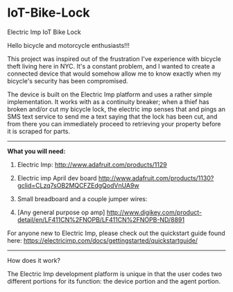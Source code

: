 # IoT-Bike-Lock
Electric Imp IoT Bike Lock

Hello bicycle and motorcycle enthusiasts!!!

This project was inspired out of the frustration I've experience with bicycle theft living here in NYC. It's a constant problem, and I wanted to create a connected device that would somehow allow me to know exactly when my bicycle's security has been compromised. 

The device is built on the Electric Imp platform and uses a rather simple implementation. It works with as a continuity breaker; when a thief has broken and/or cut my bicycle lock, the electric imp senses that and pings an SMS text service to send me a text saying that the lock has been cut, and from there you can immediately proceed to retrieving your property before it is scraped for parts.

---------------------------------------------------------------------------------------------------------------------

**What you will need:** 

1) Electric Imp:  http://www.adafruit.com/products/1129

2) Electric imp April dev board   http://www.adafruit.com/products/1130?gclid=CLzq7sOB2MQCFZEdgQodVnUA9w

3) Small breadboard and a couple jumper wires:

4) [Any general purpose op amp] http://www.digikey.com/product-detail/en/LF411CN%2FNOPB/LF411CN%2FNOPB-ND/8891



For anyone new to Electric Imp, please check out the quickstart guide found here:
https://electricimp.com/docs/gettingstarted/quickstartguide/


---------------------------------------------------------------------------------------------------------------------

How does it work?

The Electric Imp development platform is unique in that the user codes two different portions for its function: the device portion and the agent portion. 



